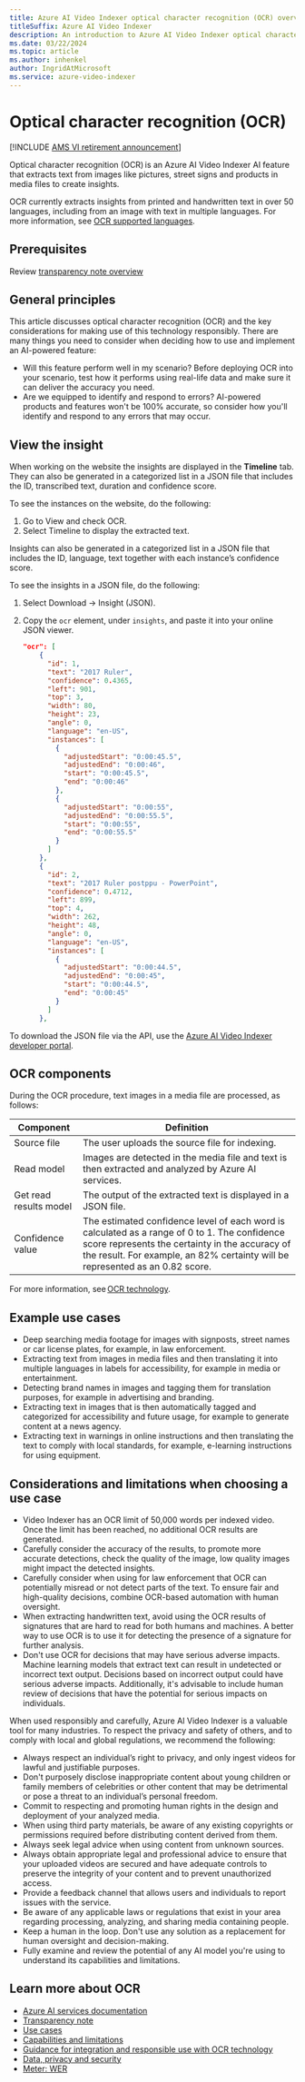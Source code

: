 ```yaml
---
title: Azure AI Video Indexer optical character recognition (OCR) overview 
titleSuffix: Azure AI Video Indexer 
description: An introduction to Azure AI Video Indexer optical character recognition (OCR) component responsibly.
ms.date: 03/22/2024
ms.topic: article
ms.author: inhenkel
author: IngridAtMicrosoft
ms.service: azure-video-indexer
---
```


# Optical character recognition (OCR)

[!INCLUDE [AMS VI retirement announcement](./includes/important-ams-retirement-avi-announcement.md)]

Optical character recognition (OCR) is an Azure AI Video Indexer AI feature that extracts text from images like pictures, street signs and products in media files to create insights.  

OCR currently extracts insights from printed and handwritten text in over 50 languages, including from an image with text in multiple languages. For more information, see [OCR supported languages](/azure/ai-services/computer-vision/language-support#optical-character-recognition-ocr).    

## Prerequisites  

Review [transparency note overview](/legal/azure-video-indexer/transparency-note?context=/azure/azure-video-indexer/context/context)

## General principles 

This article discusses optical character recognition (OCR) and the key considerations for making use of this technology responsibly. There are many things you need to consider when deciding how to use and implement an AI-powered feature: 

- Will this feature perform well in my scenario? Before deploying OCR into your scenario, test how it performs using real-life data and make sure it can deliver the accuracy you need. 
- Are we equipped to identify and respond to errors? AI-powered products and features won't be 100% accurate, so consider how you'll identify and respond to any errors that may occur. 

## View the insight

When working on the website the insights are displayed in the **Timeline** tab. They can also be generated in a categorized list in a JSON file that includes the ID, transcribed text, duration and confidence score.  

To see the instances on the website, do the following: 

1. Go to View and check OCR.  
1. Select Timeline to display the extracted text. 

Insights can also be generated in a categorized list in a JSON file that includes the ID, language, text together with each instance’s confidence score.  

To see  the insights in a JSON file, do the following: 

1. Select Download -> Insight (JSON).  
1. Copy the `ocr` element, under `insights`, and paste it into your online JSON viewer. 
    
    ```json
    "ocr": [
        {
          "id": 1,
          "text": "2017 Ruler",
          "confidence": 0.4365,
          "left": 901,
          "top": 3,
          "width": 80,
          "height": 23,
          "angle": 0,
          "language": "en-US",
          "instances": [
            {
              "adjustedStart": "0:00:45.5",
              "adjustedEnd": "0:00:46",
              "start": "0:00:45.5",
              "end": "0:00:46"
            },
            {
              "adjustedStart": "0:00:55",
              "adjustedEnd": "0:00:55.5",
              "start": "0:00:55",
              "end": "0:00:55.5"
            }
          ]
        },
        {
          "id": 2,
          "text": "2017 Ruler postppu - PowerPoint",
          "confidence": 0.4712,
          "left": 899,
          "top": 4,
          "width": 262,
          "height": 48,
          "angle": 0,
          "language": "en-US",
          "instances": [
            {
              "adjustedStart": "0:00:44.5",
              "adjustedEnd": "0:00:45",
              "start": "0:00:44.5",
              "end": "0:00:45"
            }
          ]
        },
    ```
    
To download the JSON file via the API, use the [Azure AI Video Indexer developer portal](https://api-portal.videoindexer.ai/). 

## OCR components 

During the OCR procedure, text images in a media file are processed, as follows:  

|Component|Definition|
|---|---|
|Source file|	The user uploads the source file for indexing.|
|Read model	|Images are detected in the media file and text is then extracted and analyzed by Azure AI services. |
|Get read results model	|The output of the extracted text is displayed in a JSON file.|
|Confidence value|	The estimated confidence level of each word is calculated as a range of 0 to 1. The confidence score represents the certainty in the accuracy of the result. For example, an 82% certainty will be represented as an 0.82 score.|

For more information, see [OCR technology](/azure/ai-services/computer-vision/overview-ocr). 

## Example use cases 

- Deep searching media footage for images with signposts, street names or car license plates, for example, in law enforcement. 
- Extracting text from images in media files and then translating it into multiple languages in labels for accessibility, for example in media or entertainment. 
- Detecting brand names in images and tagging them for translation purposes, for example in advertising and branding. 
- Extracting text in images that is then automatically tagged and categorized for accessibility and future usage, for example to generate content at a news agency. 
- Extracting text in warnings in online instructions and then translating the text to comply with local standards, for example, e-learning instructions for using equipment.     

## Considerations and limitations when choosing a use case 

- Video Indexer has an OCR limit of 50,000 words per indexed video. Once the limit has been reached, no additional OCR results are generated.
- Carefully consider the accuracy of the results, to promote more accurate detections, check the quality of the image, low quality images might impact the detected insights.  
- Carefully consider when using for law enforcement that OCR can potentially misread or not detect parts of the text. To ensure fair and high-quality decisions, combine OCR-based automation with human oversight. 
- When extracting handwritten text, avoid using the OCR results of signatures that are hard to read for both humans and machines. A better way to use OCR is to use it for detecting the presence of a signature for further analysis. 
- Don't use OCR for decisions that may have serious adverse impacts. Machine learning models that extract text can result in undetected or incorrect text output. Decisions based on incorrect output could have serious adverse impacts. Additionally, it's advisable to include human review of decisions that have the potential for serious impacts on individuals. 

When used responsibly and carefully, Azure AI Video Indexer is a valuable tool for many industries. To respect the privacy and safety of others, and to comply with local and global regulations, we recommend the following:   

- Always respect an individual’s right to privacy, and only ingest videos for lawful and justifiable purposes.   
- Don't purposely disclose inappropriate content about young children or family members of celebrities or other content that may be detrimental or pose a threat to an individual’s personal freedom.   
- Commit to respecting and promoting human rights in the design and deployment of your analyzed media.   
- When using third party materials, be aware of any existing copyrights or permissions required before distributing content derived from them.  
- Always seek legal advice when using content from unknown sources.  
- Always obtain appropriate legal and professional advice to ensure that your uploaded videos are secured and have adequate controls to preserve the integrity of your content and to prevent unauthorized access.     
- Provide a feedback channel that allows users and individuals to report issues with the service.   
- Be aware of any applicable laws or regulations that exist in your area regarding processing, analyzing, and sharing media containing people.  
- Keep a human in the loop. Don't use any solution as a replacement for human oversight and decision-making.   
- Fully examine and review the potential of any AI model you're using to understand its capabilities and limitations.  

## Learn more about OCR

- [Azure AI services documentation](/azure/ai-services/computer-vision/overview-ocr)
- [Transparency note](/legal/cognitive-services/computer-vision/ocr-transparency-note)  
- [Use cases](/legal/cognitive-services/computer-vision/ocr-transparency-note#example-use-cases) 
- [Capabilities and limitations](/legal/cognitive-services/computer-vision/ocr-characteristics-and-limitations) 
- [Guidance for integration and responsible use with OCR technology](/legal/cognitive-services/computer-vision/ocr-guidance-integration-responsible-use)
- [Data, privacy and security](/legal/cognitive-services/computer-vision/ocr-data-privacy-security)
- [Meter: WER](/legal/cognitive-services/computer-vision/ocr-characteristics-and-limitations#word-level-accuracy-measure)  
